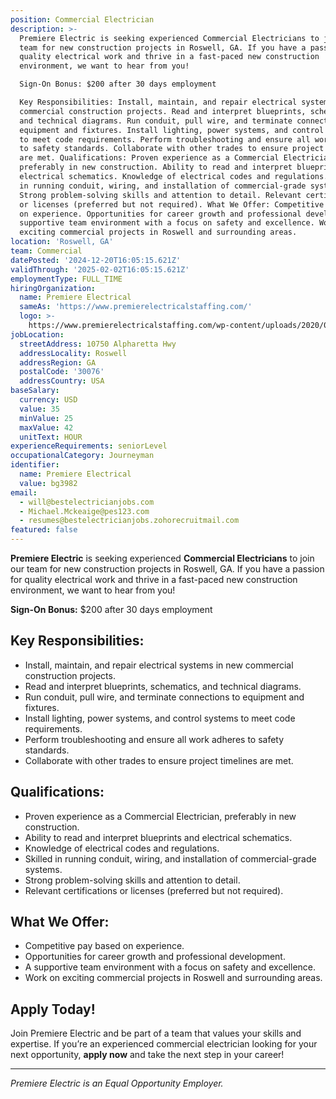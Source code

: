 ```yaml
---
position: Commercial Electrician
description: >-
  Premiere Electric is seeking experienced Commercial Electricians to join our
  team for new construction projects in Roswell, GA. If you have a passion for
  quality electrical work and thrive in a fast-paced new construction
  environment, we want to hear from you!

  Sign-On Bonus: $200 after 30 days employment

  Key Responsibilities: Install, maintain, and repair electrical systems in new
  commercial construction projects. Read and interpret blueprints, schematics,
  and technical diagrams. Run conduit, pull wire, and terminate connections to
  equipment and fixtures. Install lighting, power systems, and control systems
  to meet code requirements. Perform troubleshooting and ensure all work adheres
  to safety standards. Collaborate with other trades to ensure project timelines
  are met. Qualifications: Proven experience as a Commercial Electrician,
  preferably in new construction. Ability to read and interpret blueprints and
  electrical schematics. Knowledge of electrical codes and regulations. Skilled
  in running conduit, wiring, and installation of commercial-grade systems.
  Strong problem-solving skills and attention to detail. Relevant certifications
  or licenses (preferred but not required). What We Offer: Competitive pay based
  on experience. Opportunities for career growth and professional development. A
  supportive team environment with a focus on safety and excellence. Work on
  exciting commercial projects in Roswell and surrounding areas.
location: 'Roswell, GA'
team: Commercial
datePosted: '2024-12-20T16:05:15.621Z'
validThrough: '2025-02-02T16:05:15.621Z'
employmentType: FULL_TIME
hiringOrganization:
  name: Premiere Electrical
  sameAs: 'https://www.premierelectricalstaffing.com/'
  logo: >-
    https://www.premierelectricalstaffing.com/wp-content/uploads/2020/05/Premier-Electrical-Staffing-logo.png
jobLocation:
  streetAddress: 10750 Alpharetta Hwy
  addressLocality: Roswell
  addressRegion: GA
  postalCode: '30076'
  addressCountry: USA
baseSalary:
  currency: USD
  value: 35
  minValue: 25
  maxValue: 42
  unitText: HOUR
experienceRequirements: seniorLevel
occupationalCategory: Journeyman
identifier:
  name: Premiere Electrical
  value: bg3982
email:
  - will@bestelectricianjobs.com
  - Michael.Mckeaige@pes123.com
  - resumes@bestelectricianjobs.zohorecruitmail.com
featured: false
---
```



**Premiere Electric** is seeking experienced **Commercial Electricians** to join our team for new construction projects in Roswell, GA. If you have a passion for quality electrical work and thrive in a fast-paced new construction environment, we want to hear from you!  

**Sign-On Bonus:** $200 after 30 days employment

## Key Responsibilities:
- Install, maintain, and repair electrical systems in new commercial construction projects.
- Read and interpret blueprints, schematics, and technical diagrams.
- Run conduit, pull wire, and terminate connections to equipment and fixtures.
- Install lighting, power systems, and control systems to meet code requirements.
- Perform troubleshooting and ensure all work adheres to safety standards.
- Collaborate with other trades to ensure project timelines are met.

## Qualifications:
- Proven experience as a Commercial Electrician, preferably in new construction.
- Ability to read and interpret blueprints and electrical schematics.
- Knowledge of electrical codes and regulations.
- Skilled in running conduit, wiring, and installation of commercial-grade systems.
- Strong problem-solving skills and attention to detail.
- Relevant certifications or licenses (preferred but not required).

## What We Offer:
- Competitive pay based on experience.
- Opportunities for career growth and professional development.
- A supportive team environment with a focus on safety and excellence.
- Work on exciting commercial projects in Roswell and surrounding areas.

## Apply Today!  
Join Premiere Electric and be part of a team that values your skills and expertise. If you’re an experienced commercial electrician looking for your next opportunity, **apply now** and take the next step in your career!

---
*Premiere Electric is an Equal Opportunity Employer.*
